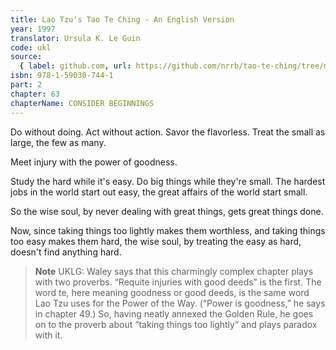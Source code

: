 ```yaml
---
title: Lao Tzu's Tao Te Ching - An English Version
year: 1997
translator: Ursula K. Le Guin
code: ukl
source:
  { label: github.com, url: https://github.com/nrrb/tao-te-ching/tree/master }
isbn: 978-1-59030-744-1
part: 2
chapter: 63
chapterName: CONSIDER BEGINNINGS
---
```


Do without doing.
Act without action.
Savor the flavorless.
Treat the small as large,
the few as many.

Meet injury
with the power of goodness.

Study the hard while it's easy.
Do big things while they're small.
The hardest jobs in the world start out easy,
the great affairs of the world start small.

So the wise soul,
by never dealing with great things,
gets great things done.

Now, since taking things too lightly makes them worthless,
and taking things too easy makes them hard,
the wise soul,
by treating the easy as hard,
doesn't find anything hard.

> **Note** UKLG: Waley says that this charmingly complex chapter plays with two proverbs. “Requite injuries with good deeds” is the first. The word te, here meaning goodness or good deeds, is the same word Lao Tzu uses for the Power of the Way. (“Power is goodness,” he says in chapter 49.) So, having neatly annexed the Golden Rule, he goes on to the proverb about “taking things too lightly” and plays paradox with it.
